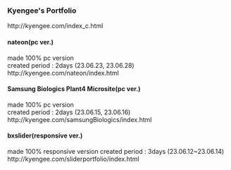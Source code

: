 <h3>Kyengee's Portfolio</h3>
http://kyengee.com/index_c.html

<br>

<h4>nateon(pc ver.)</h4>
made 100%  pc version <br>
created period : 2days (23.06.23, 23.06.28)
http://kyengee.com/nateon/index.html

<br>

<h4>Samsung Biologics Plant4 Microsite(pc ver.)</h4>
made 100% pc version <br>
created period : 2days (23.06.15, 23.06.16)
http://kyengee.com/samsungBiologics/index.html

<br>

<h4>bxslider(responsive ver.)</h4>
made 100% responsive version
created period : 3days (23.06.12~23.06.14)
http://kyengee.com/sliderportfolio/index.html

<br>


<br>
